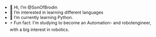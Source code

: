 - 👋 Hi, I’m @SonOfBrodin
- 👀 I’m interested in learning different languages
- 🌱 I’m currently learning Python.
- ⚡ Fun fact: I'm studying to become an Automation- and robotengineer, with a big interest in robotics.
